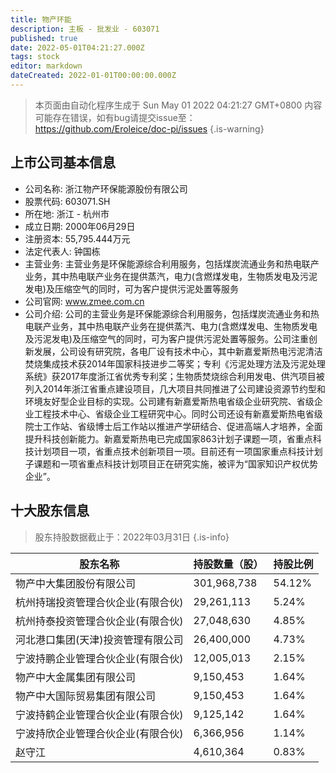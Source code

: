 ```yaml
---
title: 物产环能
description: 主板 - 批发业 - 603071
published: true
date: 2022-05-01T04:21:27.000Z
tags: stock
editor: markdown
dateCreated: 2022-01-01T00:00:00.000Z
---
```


> 本页面由自动化程序生成于 Sun May 01 2022 04:21:27 GMT+0800
> 内容可能存在错误，如有bug请提交issue至：https://github.com/Eroleice/doc-pi/issues
{.is-warning}

## 上市公司基本信息
- 公司名称: 浙江物产环保能源股份有限公司
- 股票代码: 603071.SH
- 所在地: 浙江 - 杭州市
- 成立日期: 2000年06月29日
- 注册资本: 55,795.444万元
- 法定代表人: 钟国栋
- 主营业务: 主营业务是环保能源综合利用服务，包括煤炭流通业务和热电联产业务，其中热电联产业务在提供蒸汽，电力(含燃煤发电，生物质发电及污泥发电)及压缩空气的同时，可为客户提供污泥处置等服务
- 公司官网: www.zmee.com.cn
- 公司介绍: 公司的主营业务是环保能源综合利用服务，包括煤炭流通业务和热电联产业务，其中热电联产业务在提供蒸汽、电力(含燃煤发电、生物质发电及污泥发电)及压缩空气的同时，可为客户提供污泥处置等服务。公司注重创新发展，公司设有研究院，各电厂设有技术中心，其中新嘉爱斯热电污泥清洁焚烧集成技术获2014年国家科技进步二等奖；专利《污泥处理方法及污泥处理系统》获2017年度浙江省优秀专利奖；生物质焚烧综合利用发电、供汽项目被列入2014年浙江省重点建设项目，几大项目共同推进了公司建设资源节约型和环境友好型企业目标的实现。公司建有新嘉爱斯热电省级企业研究院、省级企业工程技术中心、省级企业工程研究中心。同时公司还设有新嘉爱斯热电省级院士工作站、省级博士后工作站以推进产学研结合、促进高端人才培养，全面提升科技创新能力。新嘉爱斯热电已完成国家863计划子课题一项，省重点科技计划项目一项，省重点技术创新项目一项。目前还有一项国家重点科技计划子课题和一项省重点科技计划项目正在研究实施，被评为“国家知识产权优势企业”。


## 十大股东信息
> 股东持股数据截止于：2022年03月31日
{.is-info}

| 股东名称 | 持股数量（股） | 持股比例 |
| --- | --- | --- |
| 物产中大集团股份有限公司 | 301,968,738 | 54.12% |
| 杭州持瑞投资管理合伙企业(有限合伙) | 29,261,113 | 5.24% |
| 杭州持泰投资管理合伙企业(有限合伙) | 27,048,630 | 4.85% |
| 河北港口集团(天津)投资管理有限公司 | 26,400,000 | 4.73% |
| 宁波持鹏企业管理合伙企业(有限合伙) | 12,005,013 | 2.15% |
| 物产中大金属集团有限公司 | 9,150,453 | 1.64% |
| 物产中大国际贸易集团有限公司 | 9,150,453 | 1.64% |
| 宁波持鹤企业管理合伙企业(有限合伙) | 9,125,142 | 1.64% |
| 宁波持欣企业管理合伙企业(有限合伙) | 6,366,956 | 1.14% |
| 赵守江 | 4,610,364 | 0.83% |




